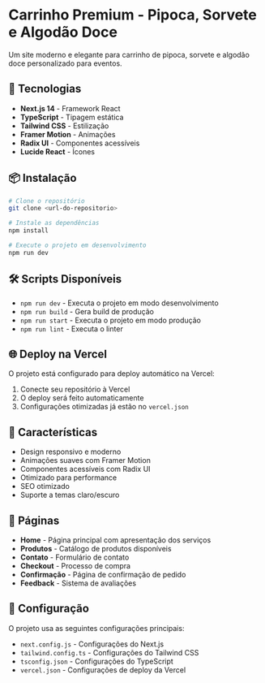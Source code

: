 # Carrinho Premium - Pipoca, Sorvete e Algodão Doce

Um site moderno e elegante para carrinho de pipoca, sorvete e algodão doce personalizado para eventos.

## 🚀 Tecnologias

- **Next.js 14** - Framework React
- **TypeScript** - Tipagem estática
- **Tailwind CSS** - Estilização
- **Framer Motion** - Animações
- **Radix UI** - Componentes acessíveis
- **Lucide React** - Ícones

## 📦 Instalação

```bash
# Clone o repositório
git clone <url-do-repositorio>

# Instale as dependências
npm install

# Execute o projeto em desenvolvimento
npm run dev
```

## 🛠️ Scripts Disponíveis

- `npm run dev` - Executa o projeto em modo desenvolvimento
- `npm run build` - Gera build de produção
- `npm run start` - Executa o projeto em modo produção
- `npm run lint` - Executa o linter

## 🌐 Deploy na Vercel

O projeto está configurado para deploy automático na Vercel:

1. Conecte seu repositório à Vercel
2. O deploy será feito automaticamente
3. Configurações otimizadas já estão no `vercel.json`

## 🎨 Características

- Design responsivo e moderno
- Animações suaves com Framer Motion
- Componentes acessíveis com Radix UI
- Otimizado para performance
- SEO otimizado
- Suporte a temas claro/escuro

## 📱 Páginas

- **Home** - Página principal com apresentação dos serviços
- **Produtos** - Catálogo de produtos disponíveis
- **Contato** - Formulário de contato
- **Checkout** - Processo de compra
- **Confirmação** - Página de confirmação de pedido
- **Feedback** - Sistema de avaliações

## 🔧 Configuração

O projeto usa as seguintes configurações principais:

- `next.config.js` - Configurações do Next.js
- `tailwind.config.ts` - Configurações do Tailwind CSS
- `tsconfig.json` - Configurações do TypeScript
- `vercel.json` - Configurações de deploy da Vercel
